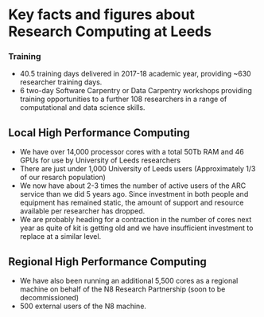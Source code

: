# Key facts and figures about Research Computing at Leeds

### Training 

* 40.5 training days delivered in 2017-18 academic year, providing ~630 researcher training days.
* 6 two-day Software Carpentry or Data Carpentry workshops providing training opportunities to a further 108 researchers in a range of computational and data science skills.

## Local High Performance Computing

* We have over 14,000 processor cores with a total 50Tb RAM and 46 GPUs for use by University of Leeds researchers
* There are just under 1,000 University of Leeds users (Approximately 1/3 of our resarch population)
* We now have about 2-3 times the number of active users of the ARC service than we did 5 years ago. Since investment in both people and equipment has remained static, the amount of support and resource available per researcher has dropped.
* We are probably heading for a contraction in the number of cores next year as quite of kit is getting old and we have insufficient investment to replace at a similar level.

## Regional High Performance Computing

* We have also been running an additional 5,500 cores  as a regional machine on behalf of the N8 Research Partnership (soon to be 
decommissioned)
* 500  external users of the N8 machine.


